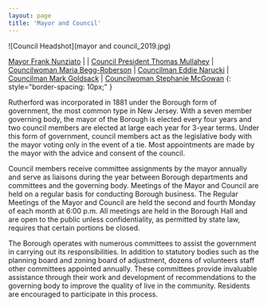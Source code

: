 ```yaml
---
layout: page
title: 'Mayor and Council'
---
```



![Council Headshot](mayor and council_2019.jpg)

[Mayor Frank Nunziato](frank-nunziato)                   |                                                     |
[Council President Thomas Mullahey](thomas-mullahey)  | [Councilwoman Maria Begg-Roberson](maria-begg-roberson) |
[Councilman Eddie Narucki](eddie-narucki)                | [Councilman Mark Goldsack](mark-goldsack)             | 
[Councilwoman Stephanie McGowan](stephanie-mcgowan)
{: style="border-spacing: 10px;" }

Rutherford was incorporated in 1881 under the Borough form of government, the most common type in New Jersey. With a seven member governing body, the mayor of the Borough is elected every four years and two council members are elected at large each year for 3-year terms. Under this form of government, council members act as the legislative body with the mayor voting only in the event of a tie. Most appointments are made by the mayor with the advice and consent of the council.

Council members receive committee assignments by the mayor annually and serve as liaisons during the year between Borough departments and committees and the governing body. Meetings of the Mayor and Council are held on a regular basis for conducting Borough business. The Regular Meetings of the Mayor and Council are held the second and fourth Monday of each month at 6:00 p.m.  All meetings are held in the Borough Hall and are open to the public unless confidentiality, as permitted by state law, requires that certain portions be closed.

The Borough operates with numerous committees to assist the government in carrying out its responsibilities. In addition to statutory bodies such as the planning board and zoning board of adjustment, dozens of volunteers staff other committees appointed annually. These committees provide invaluable assistance through their work and development of recommendations to the governing body to improve the quality of live in the community. Residents are encouraged to participate in this process.
